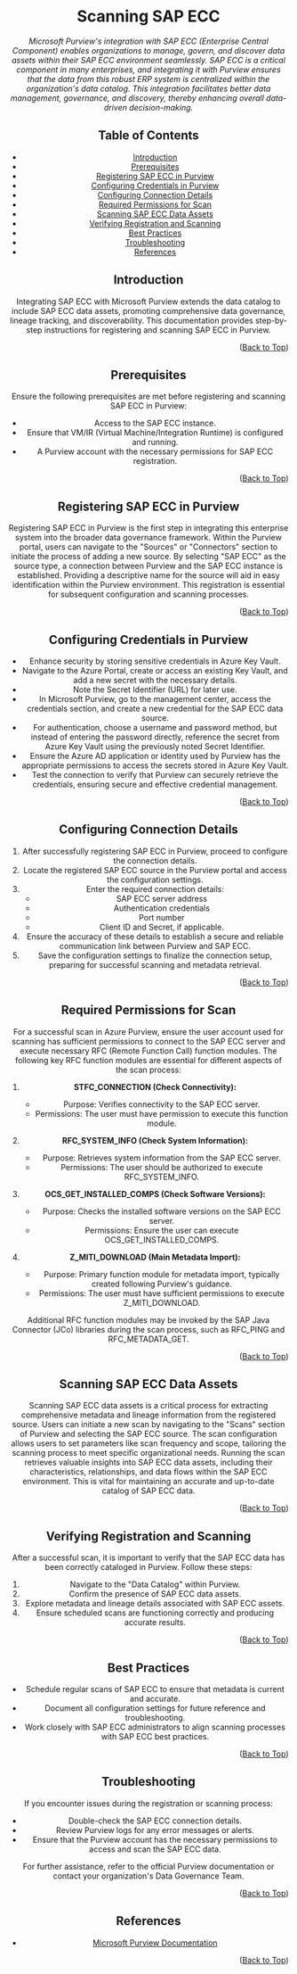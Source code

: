 <!-- Improved compatibility of Back to Top link -->
<a name="SAP ECC-top"></a>

<!-- Concept TITLE AND OVERVIEW -->

<center>

# Scanning SAP ECC

*Microsoft Purview's integration with SAP ECC (Enterprise Central Component) enables organizations to manage, govern, and discover data assets within their SAP ECC environment seamlessly. SAP ECC is a critical component in many enterprises, and integrating it with Purview ensures that the data from this robust ERP system is centralized within the organization's data catalog. This integration facilitates better data management, governance, and discovery, thereby enhancing overall data-driven decision-making.*

## Table of Contents

- [Introduction](#introduction)
- [Prerequisites](#prerequisites)
- [Registering SAP ECC in Purview](#registering-sap-ecc-in-purview)
- [Configuring Credentials in Purview](#configuring-credentials-in-purview)
- [Configuring Connection Details](#configuring-connection-details)
- [Required Permissions for Scan](#required-permissions-for-scan)
- [Scanning SAP ECC Data Assets](#scanning-sap-ecc-data-assets)
- [Verifying Registration and Scanning](#verifying-registration-and-scanning)
- [Best Practices](#best-practices)
- [Troubleshooting](#troubleshooting)
- [References](#references)

## Introduction

Integrating SAP ECC with Microsoft Purview extends the data catalog to include SAP ECC data assets, promoting comprehensive data governance, lineage tracking, and discoverability. This documentation provides step-by-step instructions for registering and scanning SAP ECC in Purview.

<p align="right">(<a href="#SAP ECC-top">Back to Top</a>)</p>

## Prerequisites

Ensure the following prerequisites are met before registering and scanning SAP ECC in Purview:

- Access to the SAP ECC instance.
- Ensure that VM/IR (Virtual Machine/Integration Runtime) is configured and running.
- A Purview account with the necessary permissions for SAP ECC registration.

<p align="right">(<a href="#SAP ECC-top">Back to Top</a>)</p>

## Registering SAP ECC in Purview

Registering SAP ECC in Purview is the first step in integrating this enterprise system into the broader data governance framework. Within the Purview portal, users can navigate to the "Sources" or "Connectors" section to initiate the process of adding a new source. By selecting "SAP ECC" as the source type, a connection between Purview and the SAP ECC instance is established. Providing a descriptive name for the source will aid in easy identification within the Purview environment. This registration is essential for subsequent configuration and scanning processes.

<p align="right">(<a href="#SAP ECC-top">Back to Top</a>)</p>

## Configuring Credentials in Purview

- Enhance security by storing sensitive credentials in Azure Key Vault.  
- Navigate to the Azure Portal, create or access an existing Key Vault, and add a new secret with the necessary details.  
- Note the Secret Identifier (URL) for later use.  
- In Microsoft Purview, go to the management center, access the credentials section, and create a new credential for the SAP ECC data source.
- For authentication, choose a username and password method, but instead of entering the password directly, reference the secret from Azure Key Vault using the previously noted Secret Identifier.
- Ensure the Azure AD application or identity used by Purview has the appropriate permissions to access the secrets stored in Azure Key Vault.
- Test the connection to verify that Purview can securely retrieve the credentials, ensuring secure and effective credential management.

<p align="right">(<a href="#SAP ECC-top">Back to Top</a>)</p>

## Configuring Connection Details

1. After successfully registering SAP ECC in Purview, proceed to configure the connection details.
2. Locate the registered SAP ECC source in the Purview portal and access the configuration settings.
3. Enter the required connection details:
   - SAP ECC server address
   - Authentication credentials
   - Port number
   - Client ID and Secret, if applicable.
4. Ensure the accuracy of these details to establish a secure and reliable communication link between Purview and SAP ECC.
5. Save the configuration settings to finalize the connection setup, preparing for successful scanning and metadata retrieval.

<p align="right">(<a href="#SAP ECC-top">Back to Top</a>)</p>

## Required Permissions for Scan

For a successful scan in Azure Purview, ensure the user account used for scanning has sufficient permissions to connect to the SAP ECC server and execute necessary RFC (Remote Function Call) function modules. The following key RFC function modules are essential for different aspects of the scan process:

1. **STFC_CONNECTION (Check Connectivity):**
   - Purpose: Verifies connectivity to the SAP ECC server.
   - Permissions: The user must have permission to execute this function module.

2. **RFC_SYSTEM_INFO (Check System Information):**
   - Purpose: Retrieves system information from the SAP ECC server.
   - Permissions: The user should be authorized to execute RFC_SYSTEM_INFO.

3. **OCS_GET_INSTALLED_COMPS (Check Software Versions):**
   - Purpose: Checks the installed software versions on the SAP ECC server.
   - Permissions: Ensure the user can execute OCS_GET_INSTALLED_COMPS.

4. **Z_MITI_DOWNLOAD (Main Metadata Import):**
   - Purpose: Primary function module for metadata import, typically created following Purview's guidance.
   - Permissions: The user must have sufficient permissions to execute Z_MITI_DOWNLOAD.

Additional RFC function modules may be invoked by the SAP Java Connector (JCo) libraries during the scan process, such as RFC_PING and RFC_METADATA_GET.

<p align="right">(<a href="#SAP ECC-top">Back to Top</a>)</p>

## Scanning SAP ECC Data Assets

Scanning SAP ECC data assets is a critical process for extracting comprehensive metadata and lineage information from the registered source. Users can initiate a new scan by navigating to the "Scans" section of Purview and selecting the SAP ECC source. The scan configuration allows users to set parameters like scan frequency and scope, tailoring the scanning process to meet specific organizational needs. Running the scan retrieves valuable insights into SAP ECC data assets, including their characteristics, relationships, and data flows within the SAP ECC environment. This is vital for maintaining an accurate and up-to-date catalog of SAP ECC data.

<p align="right">(<a href="#SAP ECC-top">Back to Top</a>)</p>

## Verifying Registration and Scanning

After a successful scan, it is important to verify that the SAP ECC data has been correctly cataloged in Purview. Follow these steps:

1. Navigate to the "Data Catalog" within Purview.
2. Confirm the presence of SAP ECC data assets.
3. Explore metadata and lineage details associated with SAP ECC assets.
4. Ensure scheduled scans are functioning correctly and producing accurate results.

<p align="right">(<a href="#SAP ECC-top">Back to Top</a>)</p>

## Best Practices

- Schedule regular scans of SAP ECC to ensure that metadata is current and accurate.
- Document all configuration settings for future reference and troubleshooting.
- Work closely with SAP ECC administrators to align scanning processes with SAP ECC best practices.

<p align="right">(<a href="#SAP ECC-top">Back to Top</a>)</p>

## Troubleshooting

If you encounter issues during the registration or scanning process:

- Double-check the SAP ECC connection details.
- Review Purview logs for any error messages or alerts.
- Ensure that the Purview account has the necessary permissions to access and scan the SAP ECC data.

For further assistance, refer to the official Purview documentation or contact your organization's Data Governance Team.

<p align="right">(<a href="#SAP ECC-top">Back to Top</a>)</p>

## References

- [Microsoft Purview Documentation](https://docs.microsoft.com/en-us/azure/purview/)

<p align="right">(<a href="#SAP ECC-top">Back to Top</a>)</p>